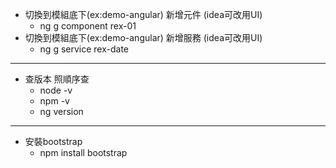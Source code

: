 
- 切換到模組底下(ex:demo-angular) 新增元件 (idea可改用UI)
  - ng g component rex-01
- 切換到模組底下(ex:demo-angular) 新增服務 (idea可改用UI)
  - ng g service rex-date
---
- 查版本 照順序查
  - node -v
  - npm -v
  - ng version
---
- 安裝bootstrap
  - npm install bootstrap